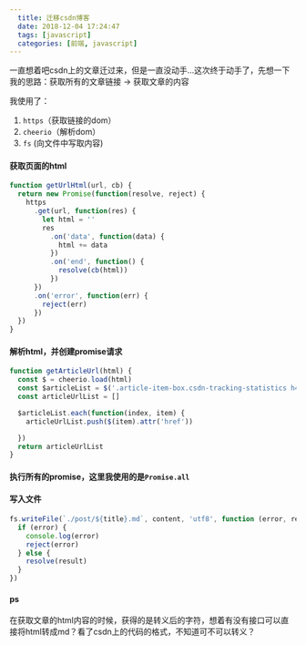 ```yaml
---
  title: 迁移csdn博客
  date: 2018-12-04 17:24:47
  tags: [javascript]
  categories: [前端, javascript]
---
```


一直想着吧csdn上的文章迁过来，但是一直没动手...这次终于动手了，先想一下我的思路：获取所有的文章链接 -> 获取文章的内容

我使用了：
1. `https`（获取链接的dom）
2. `cheerio`（解析dom）
3. `fs` (向文件中写取内容)

#### 获取页面的html
```js
function getUrlHtml(url, cb) {
  return new Promise(function(resolve, reject) {
    https
      .get(url, function(res) {
        let html = ''
        res
          .on('data', function(data) {
            html += data
          })
          .on('end', function() {
            resolve(cb(html))
          })
      })
      .on('error', function(err) {
        reject(err)
      })
  })
}
```


#### 解析html，并创建promise请求

```js
function getArticleUrl(html) {
  const $ = cheerio.load(html)
  const $articleList = $('.article-item-box.csdn-tracking-statistics h4 a')
  const articleUrlList = []

  $articleList.each(function(index, item) {
    articleUrlList.push($(item).attr('href'))

  })
  return articleUrlList
}
```

#### 执行所有的promise，这里我使用的是`Promise.all`

#### 写入文件
```js
fs.writeFile(`./post/${title}.md`, content, 'utf8', function (error, result) {
  if (error) {
    console.log(error)
    reject(error)
  } else {
    resolve(result)
  }
})
```

#### ps
在获取文章的html内容的时候，获得的是转义后的字符，想着有没有接口可以直接将html转成md？看了csdn上的代码的格式，不知道可不可以转义？


